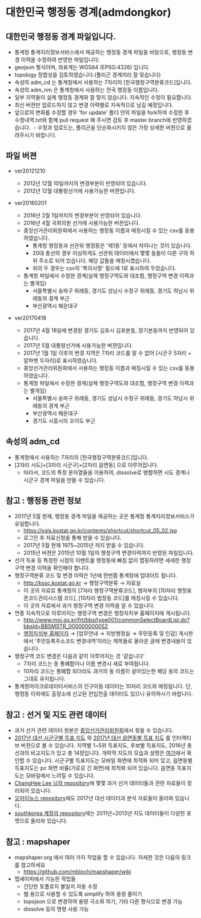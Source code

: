 ﻿# 대한민국 행정동 경계(admdongkor)

## 대한민국 행정동 경계 파일입니다.
- 통계청 통계지리정보서비스에서 제공하는 행정동 경계 파일을 바탕으로, 행정동 변경 이력을 수정하여 반영한 파일입니다.
- geojson 형식이며, 좌표계는 WGS84 (EPSG:4326) 입니다.
- topology 정합성을 검토하였습니다.(폴리곤 경계끼리 잘 맞습니다) 
- 속성의 adm_cd 는 통계청에서 사용하는 7자리의 [한국행정구역분류코드]입니다.
- 속성의 adm_nm 은 통계청에서 사용하는 전국 행정동 이름입니다.
- 일부 지역들이 실제 행정동 경계와 잘 맞지 않습니다. 지속적인 수정이 필요합니다.
- 최신 버젼만 업로드하지 않고 변경 이력별로 지속적으로 남길 예정입니다.
- 앞으로의 변화를 수정할 경우 'for update' 폴더 안의 파일을 fork하여 수정한 후 수정내역.txt와 함께 pull request 해 주시면 검토 후 master branch에 반영하겠습니다.
  - 수정과 업로드는, 폴리곤을 단순화시키지 않은 가장 상세한 버젼으로 올려주시기 바랍니다.



## 파일 버젼
- ver20121210
  - 2012년 12월 10일까지의 변경부분이 반영되어 있습니다.
  - 2012년 12월 대통령선거에 사용가능한 버젼입니다.



- ver20160201
  - 2016년 2월 1일까지의 변경부분이 반영되어 있습니다.
  - 2016년 4월 국회의원 선거에 사용가능한 버젼입니다.
  - 중앙선거관리위원회에서 사용하는 행정동 이름과 매칭시킬 수 있는 csv를 동봉하였습니다.
    - 통계청 행정동과 선관위 행정동은 '제1동' 등에서 차이나는 것이 있습니다.
    - 20대 총선의 경우 이상하게도 선관위 데이터에서 몇몇 동들이 다른 구의 하위 주소로 되어 있습니다. 해당 값들을 매칭시켰습니다.
    - 위의 두 경우는 csv의 '특이사항' 필드에 1로 표시하여 두었습니다.
  - 통계청 파일에서 수정한 경계(실제 행정구역도와 대조함, 행정구역 변경 이력과는 별개임)
    - 서울특별시 송파구 위례동, 경기도 성남시 수정구 위례동, 경기도 하남시 위례동의 경계 부근
    - 부산광역시 해운대구


- ver20170418
  - 2017년 4월 18일에 변경된 경기도 김포시 김포본동, 장기본동까지 반영되어 있습니다.
  - 2017년 5월 대통령선거에 사용가능한 버젼입니다.
  - 2017년 1월 1일 이후의 변경 지역은 7자리 코드를 알 수 없어 [시군구 5자리 + 알파벳 두자리]로 표시하였습니다.
  - 중앙선거관리위원회에서 사용하는 행정동 이름과 매칭시킬 수 있는 csv를 동봉하였습니다.
  - 통계청 파일에서 수정한 경계(실제 행정구역도와 대조함, 행정구역 변경 이력과는 별개임)
    - 서울특별시 송파구 위례동, 경기도 성남시 수정구 위례동, 경기도 하남시 위례동의 경계 부근
    - 부산광역시 해운대구
    - 경기도 시흥시의 오이도 부근




## 속성의 adm_cd
- 통계청에서 사용하는 7자리의 [한국행정구역분류코드]입니다.
- [2자리 시도]+[3자리 시군구]+[2자리 읍면동] 으로 이루어집니다.
  - 따라서,  코드의 특정 문자열들을 이용하여, dissolve로 병합하면 시도 경계나 시군구 경계 파일을 만들 수 있습니다.



## 참고 : 행정동 관련 정보
- 2017년 5월 현재, 행정동 경계 파일을 제공하는 곳은 통계청 통계지리정보서비스가 유일합니다.
  - https://sgis.kostat.go.kr/contents/shortcut/shortcut_05_02.jsp
  - 로그인 후 자료신청을 통해 받을 수 있습니다.
  - 2017년 5월 현재 1975~2015년 까지 받을 수 있습니다.
  - 2015년 버젼은 2015년 10월 1일의 행정구역 변경이력까지 반영된 파일입니다.
- 선거 득표 등 특정한 시점의 이벤트를 행정동에 빠짐 없이 맵핑하려면 세세한 행정구역 변경 이력을 확인해야 합니다.
- 행정구역분류 코드 및 변경 이력은 1년에 한번쯤 통계청에 업데이트 됩니다.
  - http://kssc.kostat.go.kr → 행정구역분류 → 자료실
  - 이 곳의 자료로 통계청의 [7자리 행정구역분류코드], 행자부의 [10자리 행정표준코드관리시스템 코드], [10자리 법정동 코드]를 매칭시킬 수 있습니다.
  - 이 곳의 자료에서 과거 행정구역 변경 이력을 알 수 있습니다.
- 연중 지속적으로 이루어지는 행정구역 변경은 행정자치부 홈페이지에 게시됩니다.
  - http://www.moi.go.kr/frt/bbs/type001/commonSelectBoardList.do?bbsId=BBSMSTR_000000000052
  - [행정자치부 홈페이지](http://www.moi.go.kr/) → [업무안내 → 지방행정실 → 주민등록 및 인감] 게시판에서 ‘주민등록주소코드 변경내역’이라는 제목들로 올라온 글에 변경내용이 있습니다.
- 행정구역 코드 변경은 다음과 같이 이루어지는 것 '같습니다'
  - 7자리 코드는 동 통폐합이나 이름 변경시 새로 부여됩니다.
  - 10자리 코드는 통폐합 되더라도 과거의 동 이름이 살아있는한 해당 동의 코드는 그대로 유지됩니다.
- 통계청마이크로데이터서비스의 인구이동 데이터는 10자리 코드와 매칭됩니다. 단, 행정동 이외에도 출장소에 신고된 전입전출 데이터도 있으니 유의하시기 바랍니다.

## 참고 : 선거 및 지도 관련 데이터
- 과거 선거 관련 데이터 원본은 [중앙선거관리위원회](http://nec.go.kr/portal/bbs/list/B0000341.do?menuNo=200029)에서 찾을 수 있습니다.
- [2017년 대선 시군구별 득표 지도](https://bl.ocks.org/vuski/raw/e29ed35cfdfb21ae01689c76f4aeea87/) 와 [2017년 대선 읍면동별 득표 지도](https://bl.ocks.org/vuski/raw/7e482f13ef2b2ec4c14bb3622f05c353/) 를 인터랙티브 버젼으로 볼 수 있습니다. 지역별 1~5위 득표지도, 후보별 득표지도, 2016년 총선과의 비교지도가 있고 총 14장입니다. 개략적 지도의 모습과 설명은 [여기](http://www.vw-lab.com/39)에서 확인할 수 있습니다. 시군구별 득표지도는 모바일 화면에 최적화 되어 있고, 읍면동별 득표지도는 pc 화면 비율(가로로 긴 화면)에 최적화 되어 있습니다. 읍면동 득표지도는 모바일에서 느려질 수 있습니다. 
- [ChangHee Lee 님의 repository](https://github.com/WWolf/korea-election)에 몇몇 과거 선거 데이터들과 관련 자료들이 정리되어 있습니다.
- [오마이뉴스 repository](https://github.com/OhmyNews/2017-Election)에도 2017년 대선 데이터과 분석 자료들이 올라와 있습니다.
- [southkorea 계정의 repository](https://github.com/southkorea/southkorea-maps)에는 2011년~2013년 지도 데이터들이 다양한 포맷으로 올라와 있습니다.


## 참고 : mapshaper
- mapshaper.org 에서 여러 가지 작업을 할 수 있습니다. 자세한 것은 다음의 링크를 참고하세요
  - https://github.com/mbloch/mapshaper/wiki
- 맵셰이퍼에서 가능한 작업들
  - 간단한 토폴로지 불일치 자동 수정
  - 웹 용으로 사용할 수 있도록 simplify 하여 용량 줄이기
  - topojson 으로 변경하여 용량 극소화 하기, 기타 다른 형식으로 변경 가능
  - dissolve 등의 명령 사용 가능

